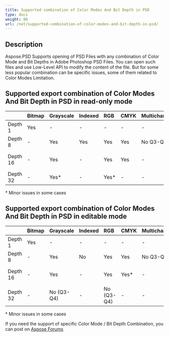 ```yaml
---
title: Supported combination of Color Modes And Bit Depth in PSD
type: docs
weight: 80
url: /net/supported-combination-of-color-modes-and-bit-depth-in-psd/
---
```


## **Description**
Aspose.PSD Supports opening of PSD Files with any combination of Color Mode and Bit Depths in Adobe Photoshop PSD Files. You can open such files and use Low-Level API to modify the content of the file. But for some less popular combination can be specific issues, some of them related to Color Modes Limitation.
## **Supported export combination of Color Modes And Bit Depth in PSD in read-only mode**

| |Bitmap|Grayscale|Indexed|RGB|CMYK|Multichannel|Duotone|Lab|
| :- | :- | :- | :- | :- | :- | :- | :- | :- |
|Depth 1|Yes[](https://issue.kharkov.dynabic.com/issues/PSDNET-283)|-|-|-|-|-|-|-|
|Depth 8|-|Yes|Yes|Yes|Yes|No Q3-Q4|No Q3-Q4|Yes[](https://issue.kharkov.dynabic.com/issues/PSDNET-290)|
|Depth 16|-|Yes|-|Yes|Yes|-[](https://issue.kharkov.dynabic.com/issues/PSDNET-287)|-|No (Q3-Q4)|
|Depth 32|-|Yes*[](https://issue.kharkov.dynabic.com/issues/PSDNET-125)|-|Yes*|-[](https://issue.kharkov.dynabic.com/issues/PSDNET-285)|-[](https://issue.kharkov.dynabic.com/issues/PSDNET-288)|-|-|
\* Minor issues in some cases
## **Supported export combination of Color Modes And Bit Depth in PSD in editable mode**

| |Bitmap|Grayscale|Indexed|RGB|CMYK|Multichannel|Duotone|Lab|
| :- | :- | :- | :- | :- | :- | :- | :- | :- |
|Depth 1|Yes|-|-|-|-|-|-|-|
|Depth 8|-|Yes|No|Yes|Yes|No Q3-Q4|No Q3-Q4|Yes*|
|Depth 16|-|Yes|-|Yes|Yes*|-|-|No (Q3-Q4)|
|Depth 32|-|No (Q3-Q4)|-|No (Q3-Q4)|-|-|-|-|
\* Minor issues in some cases


If you need the support of specific Color Mode / Bit Depth Combination, you can post on [Aspose Forums](https://forum.aspose.com/c/psd)
